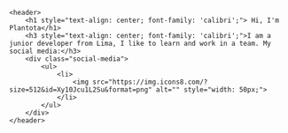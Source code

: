     <header>
        <h1 style="text-align: center; font-family: 'calibri';"> Hi, I'm Plantota</h1>
        <h3 style="text-align: center; font-family: 'calibri';">I am a junior developer from Lima, I like to learn and work in a team. My social media:</h3>
        <div class="social-media">
            <ul>
                <li>        
                    <img src="https://img.icons8.com/?size=512&id=Xy10Jcu1L2Su&format=png" alt="" style="width: 50px;">
                </li>
            </ul>
        </div>
    </header>
